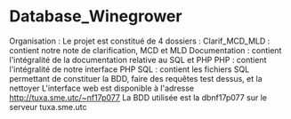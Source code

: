 # Database_Winegrower

Organisation :
Le projet est constitué de 4 dossiers :
Clarif_MCD_MLD : contient notre note de clarification, MCD et MLD
Documentation : contient l'intégralité de la documentation relative au SQL et PHP
PHP : contient l'intégralité de notre interface PHP
SQL : contient les fichiers SQL permettant de constituer la BDD, faire des requêtes test dessus, et la nettoyer
L'interface web est disponible à l'adresse http://tuxa.sme.utc/~nf17p077
La BDD utilisée est la dbnf17p077 sur le serveur tuxa.sme.utc
